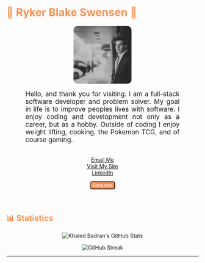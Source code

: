 <!-- GitHub Header -->
<h1 style="color: #F79256 ;"> 👾 Ryker Blake Swensen 👾</h1>

<!-- GitHub Cover Banner -->
<p align="center">
  <img width="30%" style="border-radius:10px" src="./images/IMG_3848.JPG" />
</p>

<!-- GitHub Hero Message -->
<p align:"center" style="text-align: justify; margin: 0 50px; font-size: 17px;" >
    Hello, and thank you for visiting. I am a full-stack software developer and problem solver. My goal in life is to improve peoples lives with software. I enjoy coding and development not only as a career, but as a hobby. Outside of coding I enjoy weight lifting, cooking, the Pokemon TCG, and of course gaming.
<br>
<br>
<div align="center">

[Email Me](mailto:rykerswensen@gmail.com)
<br>
[Visit My Site](rykerswensen.com)
<br>
[LinkedIn](https://www.linkedin.com/in/ryker-swensen-909588264/)
<br>
<p>
    <a href="./docs/MyResume.pdf" download="MyPortfolio" target='_blank' rel="noreferrer">
        <Button style="border-radius:5px; background-color:#F79256; color:white;" className='flat-button'>Resume
        </Button>
    </a>
</p>
</div>
</p>    
<br>

<!-- Statistics -->
<h2 style="color: #F79256">📊 Statistics</h2>
<div class="stats" align="center">

![Khaled Badran's GitHub Stats](https://github-readme-stats.vercel.app/api?username=RykerSwensen&hide=stars&count_private=true&show_icons=true&theme=algolia&border_radius=20&hide_rank=true)

![GitHub Streak](https://streak-stats.demolab.com?user=RykerSwensen&count_private=true&theme=algolia&border_radius=20)


---
